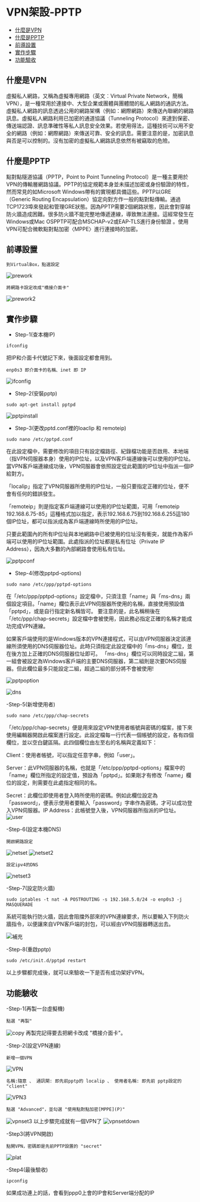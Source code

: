 # VPN架設-PPTP

<!-- vim-markdown-toc GFM -->
* [什麼是VPN](#什麼是vpn)
* [什麼是PPTP](#什麼是pptp)
* [前導設置](#前導設置)
* [實作步驟](#實作步驟)
* [功能驗收](#功能驗收)

<!-- vim-markdown-toc -->

## 什麼是VPN
虛擬私人網路，又稱為虛擬專用網路（英文︰Virtual Private Network，簡稱VPN），是一種常用於連接中、大型企業或團體與團體間的私人網路的通訊方法。虛擬私人網路的訊息透過公用的網路架構（例如：網際網路）來傳送內聯網的網路訊息。虛擬私人網路利用已加密的通道協議（Tunneling Protocol）來達到保密、傳送端認證、訊息準確性等私人訊息安全效果。若使用得法，這種技術可以用不安全的網路（例如：網際網路）來傳送可靠、安全的訊息。需要注意的是，加密訊息與否是可以控制的。沒有加密的虛擬私人網路訊息依然有被竊取的危險。

## 什麼是PPTP
點對點隧道協議（PPTP，Point to Point Tunneling Protocol）是一種主要用於VPN的傳輸層網路協議。PPTP的協定規範本身並未描述加密或身份驗證的特性，然而常見的如Microsoft Windows帶有的實現都具備這些。PPTP以GRE（Generic Routing Encapsulation）協定向對方作一般的點對點傳輸。通過TCP1723埠來發起和管理GRE狀態。因為PPTP需要2個網路狀態，因此會對穿越防火牆造成困難。很多防火牆不能完整地傳遞連線，導致無法連接。這經常發生在Windows或Mac OSPPTP可配合MSCHAP-v2或EAP-TLS進行身份驗證 。使用VPN可配合微軟點對點加密〈MPPE〉進行連接時的加密。

## 前導設置

```
到VirtualBox，點選設定
```
![prework](pic/prework.jpg)

```
將網路卡設定改成"橋接介面卡"
```
![prework2](pic/prework2.png)

## 實作步驟
- Step-1(查本機IP)

```
ifconfig
```
把IP和介面卡代號記下來，後面設定都會用到。

```
enp0s3 即介面卡的名稱、inet 即 IP  
```
![ifconfig](pic/ifconfig.png)



- Step-2(安裝pptp)

```
sudo apt-get install pptpd
```
![pptpinstall](pic/pptpinstall.png)



- Step-3(更改pptd.conf裡的loaclip 和 remoteip)

```
sudo nano /etc/pptpd.conf
```

在此設定檔中，需要修改的項目只有設定檔路徑、紀錄檔功能是否啟用、本地端（指VPN伺服器本身）使用的IP位址，以及VPN客戶端連線後可以使用的IP位址。當VPN客戶端連線成功後，VPN伺服器會依照設定從此範圍的IP位址中指派一個IP給對方。

「localip」指定了VPN伺服器所使用的IP位址，一般只要指定正確的位址，便不會有任何的錯誤發生。

「remoteip」則是指定客戶端連線可以使用的IP位址範圍，可用「remoteip 192.168.6.75-85」這種格式加以指定，表示192.168.6.75到192.168.6.255這180個IP位址，都可以指派成為客戶端連線時所使用的IP位址。

只要此範圍內的所有IP位址與本地網路中已被使用的位址沒有衝突，就能作為客戶端可以使用的IP位址範圍。此處指派的位址都是私有位址（Private IP Address），因為大多數的內部網路會使用私有位址。

![pptpconf](pic/pptpconf.png)



- Step-4(修改pptpd-options)

```
sudo nano /etc/ppp/pptpd-options
```
在「/etc/ppp/pptpd-options」設定檔中，只須注意「name」與「ms-dns」兩個設定項目。「name」欄位表示此VPN伺服器所使用的名稱，直接使用預設值「pptpd」，或是自行指定新名稱皆可。
要注意的是，此名稱稍後在「/etc/ppp/chap-secrets」設定檔中會被使用，因此務必指定正確的名稱才能成功完成VPN連線。

如果客戶端使用的是Windows版本的VPN連接程式，可以由VPN伺服器決定該連線所須使用的DNS伺服器位址。此時只須指定此設定檔中的「ms-dns」欄位，並在後方加上正確的DNS伺服器位址即可。
「ms-dns」欄位可以同時設定二組，第一組會被設定為Windows客戶端的主要DNS伺服器，第二組則是次要DNS伺服器。但此欄位最多只能設定二組，超過二組的部分將不會被使用!

![pptpoption](pic/pptpoption.png)

![dns](pic/dns.png)


-Step-5(新增使用者)

```
sudo nano /etc/ppp/chap-secrets
```
「/etc/ppp/chap-secrets」便是用來設定VPN使用者帳號與密碼的檔案，接下來使用編輯器開啟此檔案進行設定。此設定檔每一行代表一個帳號的設定，各有四個欄位，並以空白鍵區隔。此四個欄位由左至右的名稱與定義如下：

Client：使用者帳號，可以指定任意字串，例如「user」。

Server：此VPN伺服器的名稱，也就是「/etc/ppp/pptpd-options」檔案中的「name」欄位所指定的設定值，預設為「pptpd」。如果剛才有修改「name」欄位的設定，則需要在此處指定相同的名。

Secret：此欄位即使用者登入時所使用的密碼。例如此欄位設定為「password」，便表示使用者要輸入「password」字串作為密碼，才可以成功登入VPN伺服器。IP Address：此帳號登入後，VPN伺服器所指派的IP位址。
![user](pic/user.png)



-Step-6(設定本機DNS)
```
開啟網路設定
```
![netset](pic/netset.jpg)
![netset2](pic/netset2.jpg)

```
設定ipv4的DNS
```
![netset3](pic/netset3.jpg)



-Step-7(設定防火牆)

```
sudo iptables -t nat -A POSTROUTING -s 192.168.5.0/24 -o enp0s3 -j MASQUERADE
```
系統可能執行防火牆，因此會阻擋外部來的VPN連線要求，所以要輸入下列防火牆指令，以便讓來自VPN客戶端的封包，可以經由VPN伺服器轉送出去。

![補充](pic/補充.png)



-Step-8(重啟pptp)

```
sudo /etc/init.d/pptpd restart

```
以上步驟都完成後，就可以來驗收一下是否有成功架好VPN。

## 功能驗收

-Step-1(再製一台虛擬機)
```
點選 "再製"
```
![copy](pic/copy.png)
再製完記得要去把網卡改成 "橋接介面卡"。

-Step-2(設定VPN連線)

```
新增一個VPN
```
![VPN](pic/VPN.jpg)

```
名稱:隨意 、 通訊閘: 即先前pptp的 localip 、 使用者名稱: 即先前 pptp設定的 "client"
```

![VPN3](pic/VPN3.png)

```
點選 "Advanced"，並勾選 "使用點對點加密[MPPE](P)"
```
![vpnset3](pic/vpnset3)
以上步驟完成就有一個VPN了
![vpnsetdown](pic/vpnsetdown)

-Step3(將VPN開啟)

```
點開VPN，密碼即是先前PPTP設置的 "secret" 
```
![plat](pic/plat.png)

-Step4(最後驗收)
```
ipconfig
```
如果成功連上的話，會看到ppp0上會的IP會和Server端分配的IP


